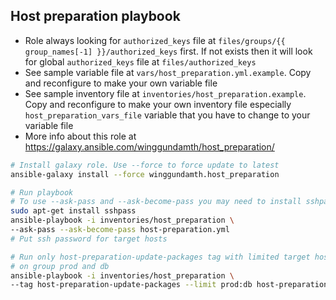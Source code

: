 Host preparation playbook
---------------------------------------------------------------------------

- Role always looking for ```authorized_keys``` file at ```files/groups/{{ group_names[-1] }}/authorized_keys``` first. If not exists then it will look for global ```authorized_keys``` file at ```files/authorized_keys```
- See sample variable file at ```vars/host_preparation.yml.example```. Copy and reconfigure to make your own variable file
- See sample inventory file at ```inventories/host_preparation.example```. Copy and reconfigure to make your own inventory file especially ```host_preparation_vars_file``` variable that you have to change to your variable file
- More info about this role at https://galaxy.ansible.com/winggundamth/host_preparation/

```bash
# Install galaxy role. Use --force to force update to latest
ansible-galaxy install --force winggundamth.host_preparation

# Run playbook
# To use --ask-pass and --ask-become-pass you may need to install sshpass
sudo apt-get install sshpass
ansible-playbook -i inventories/host_preparation \
--ask-pass --ask-become-pass host-preparation.yml
# Put ssh password for target hosts

# Run only host-preparation-update-packages tag with limited target hosts
# on group prod and db
ansible-playbook -i inventories/host_preparation \
--tag host-preparation-update-packages --limit prod:db host-preparation.yml
```
